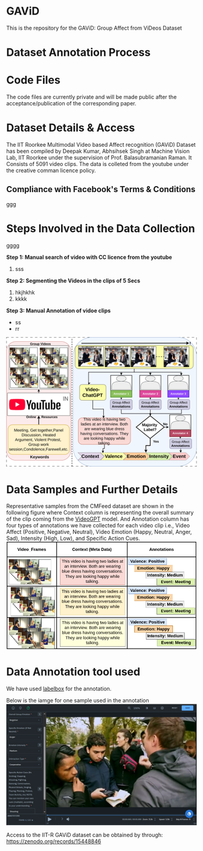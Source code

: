 # GAViD
This is the repository for the GAViD: Group Affect from ViDeos Dataset

# Dataset Annotation Process


# Code Files
The code files are currently private and will be made public after the acceptance/publication of the corresponding paper.

# Dataset Details & Access
The IIT Roorkee Multimodal Video based Affect recognition (GAViD) Dataset has been compiled by Deepak Kumar, Abhsihsek Singh at Machine Vision Lab, IIT Roorkee under the supervision of Prof. Balasubramanian Raman. It Consists of 5091 video clips. The data is colleted from the youtube under the creative comman licence policy.

## Compliance with Facebook's Terms & Conditions
ggg

# Steps Involved in the Data Collection
gggg

**Step 1: Manual search of video with CC licence from the youtube**
1. sss

**Step 2: Segmenting the Videos in the clips of 5 Secs**
1. hkjhkhk
2. kkkk
   
**Step 3: Manual Annotation of vidoe clips**
- ss
- rr

![Alt Text](/Data_Annotations.png)
# Data Samples and Further Details
Representative samples from the CMFeed dataset are shown in the following figure where Context column is representing the overall summary of the clip coming from the [VideoGPT](https://github.com/mbzuai-oryx/Video-ChatGPT) model. And Annotation column has four types of annotations we have collected for each video clip i.e., Video Affect (Positive, Negative, Neutral), Video Emotion (Happy, Neutral, Anger, Sad), Intensity (High, Low), and Specific Action Cues.
![Alt Text](/Annotations_Sample.png)

# Data Annotation tool used
We have used [labelbox](https://labelbox.com/) for the annotation.

Below is the iamge for one sample used in the annotation
![Alt Text](/labelbox.png)


Access to the IIT-R GAViD dataset can be obtained by through: https://zenodo.org/records/15448846

